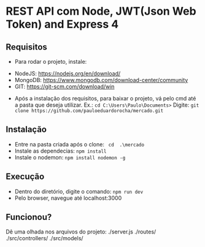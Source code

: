 # REST API com Node, JWT(Json Web Token) and Express 4

## Requisitos
* Para rodar o projeto, instale:
- NodeJS: https://nodejs.org/en/download/
- MongoDB: https://www.mongodb.com/download-center/community
- GIT: https://git-scm.com/download/win

* Após a instalação dos requisitos, para baixar o projeto, vá pelo cmd até a pasta que deseja utilizar.
Ex.: ``` cd C:\Users\Paulo\Documents> ```
Digite: ```git clone https://github.com/pauloeduardorocha/mercado.git ```

## Instalação
* Entre na pasta criada após o clone: ``` cd  .\mercado```
* Instale as dependecias: ``` npm install ```
* Instale o nodemon: ``` npm install nodemon -g ```

## Execução
* Dentro do diretório, digite o comando: ``` npm run dev ```
* Pelo browser, navegue até localhost:3000

## Funcionou?
Dê uma olhada nos arquivos do projeto:
./server.js
./routes/
./src/controllers/
./src/models/
 

